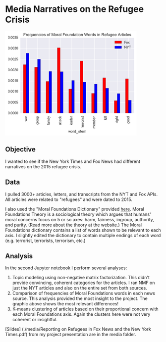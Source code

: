 # Media Narratives on the Refugee Crisis

![Frequencies of Moral Foundations Words in Refugee Articles](media/mf_word_props.png)

## Objective
I wanted to see if the New York Times and Fox News had different narratives on the 2015 refugee crisis.

## Data
I pulled 3000+ articles, letters, and transcripts from the NYT and Fox APIs. All articles were related to "refugees" and were dated to 2015.

I also used the "Moral Foundations Dictionary" provided [here](http://www.moralfoundations.org/othermaterials). Moral Foundations Theory is a sociological theory which argues that humans' moral concerns focus on 5 or so axes: harm, fairness, ingroup, authority, and purity. (Read more about the theory at the website.) The Moral Foundations dictionary contains a list of words shown to be relevant to each axis. I slightly edited the dictionary to contain multiple endings of each word (e.g. terrorist, terrorists, terrorism, etc.)

## Analysis
In the second Jupyter notebook I perform several analyses:
1. Topic modeling using non-negative matrix factorization. This didn't provide convincing, coherent categories for the articles. I ran NMF on just the NYT articles and also on the entire set from both sources.
2. Comparison of frequencies of Moral Foundations words in each news source. This analysis provided the most insight to the project. The graphic above shows the most relevant differences!
3. K-means clustering of articles based on their proportional concern with each Moral Foundations axis. Again the clusters here were not very coherent or insightful.

[Slides] (./media/Reporting on Refugees in Fox News and the New York Times.pdf) from my project presentation are in the media folder.
